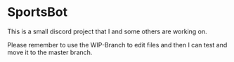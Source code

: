 # SportsBot
This is a small discord project that I and some others are working on. 


Please remember to use the WIP-Branch to edit files and then I can test and move it to the master branch.
